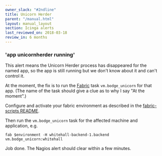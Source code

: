```yaml
---
owner_slack: "#2ndline"
title: Unicorn Herder
parent: "/manual.html"
layout: manual_layout
section: Icinga alerts
last_reviewed_on: 2018-03-18
review_in: 6 months
---
```


### 'app unicornherder running'

This alert means the Unicorn Herder process has disappeared for the
named app, so the app is still running but we don't know about it and
can't control it.

At the moment, the fix is to run the [Fabric](/manual/tools.html#fabric-scripts)
task `vm.bodge_unicorn` for that app. (The name of the task should give a clue
as to why I say "At the moment".)

Configure and activate your fabric environment as described in the
[fabric-scripts README](https://github.com/alphagov/fabric-scripts/blob/master/README.md).

Then run the `vm.bodge_unicorn` task for the affected machine and application,
e.g.

    fab $environment -H whitehall-backend-1.backend vm.bodge_unicorn:whitehall

Job done. The Nagios alert should clear within a few minutes.

